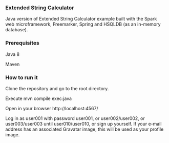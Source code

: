 ### Extended String Calculator

Java version of Extended String Calculator example built with the Spark web microframework, Freemarker, Spring and HSQLDB (as an in-memory database).

### Prerequisites

Java 8

Maven

### How to run it

Clone the repository and go to the root directory.

Execute mvn compile exec:java

Open in your browser http://localhost:4567/

Log in as user001 with password user001, or user002/user002, or user003/user003 until user010/user010, or sign up yourself. If your e-mail address has an associated Gravatar image, this will be used as your profile image.
